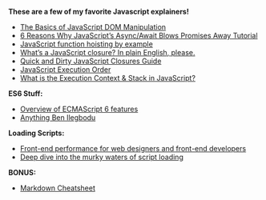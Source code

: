 **These are a few of my favorite Javascript explainers!**

- [The Basics of JavaScript DOM Manipulation](http://callmenick.com/post/basics-javascript-dom-manipulation)
- [6 Reasons Why JavaScript’s Async/Await Blows Promises Away Tutorial](https://hackernoon.com/6-reasons-why-javascripts-async-await-blows-promises-away-tutorial-c7ec10518dd9)
- [JavaScript function hoisting by example](https://gist.github.com/maxogden/4bed247d9852de93c94c)
- [What’s a JavaScript closure? In plain English, please.](https//medium.freecodecamp.com/whats-a-javascript-closure-in-plain-english-please-6a1fc1d2ff1c)
- [Quick and Dirty JavaScript Closures Guide](https://appendto.com/2016/02/quick-dirty-closures-guide/)
- [JavaScript Execution Order](http://xahlee.info/js/js_executing_order.html)
- [What is the Execution Context & Stack in JavaScript?](http://davidshariff.com/blog/what-is-the-execution-context-in-javascript/#first-article)

**ES6 Stuff:**
- [Overview of ECMAScript 6 features](https://github.com/lukehoban/es6features)
- [Anything Ben Ilegbodu](http://www.benmvp.com/)

**Loading Scripts:**
- [Front-end performance for web designers and front-end developers](https://csswizardry.com/2013/01/front-end-performance-for-web-designers-and-front-end-developers/#section:dns-prefetching)
- [Deep dive into the murky waters of script loading](https://www.html5rocks.com/en/tutorials/speed/script-loading/)

**BONUS:** 
- [Markdown Cheatsheet](https://github.com/adam-p/markdown-here/wiki/Markdown-Cheatsheet)
